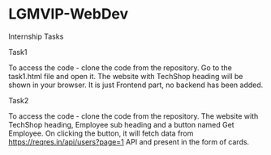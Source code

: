 # LGMVIP-WebDev
 Internship Tasks
 
 Task1
 
 To access the code - clone the code from the repository.
 Go to the task1.html file and open it.
 The website with TechShop heading will be shown in your browser.
 It is just Frontend part, no backend has been added.
 
 
 Task2
 
 To access the code - clone the code from the repository.
 The website with TechShop heading, Employee sub heading and a button named Get Employee.
 On clicking the button, it will fetch data from https://reqres.in/api/users?page=1 API and present in the form of cards.

 
 
 
